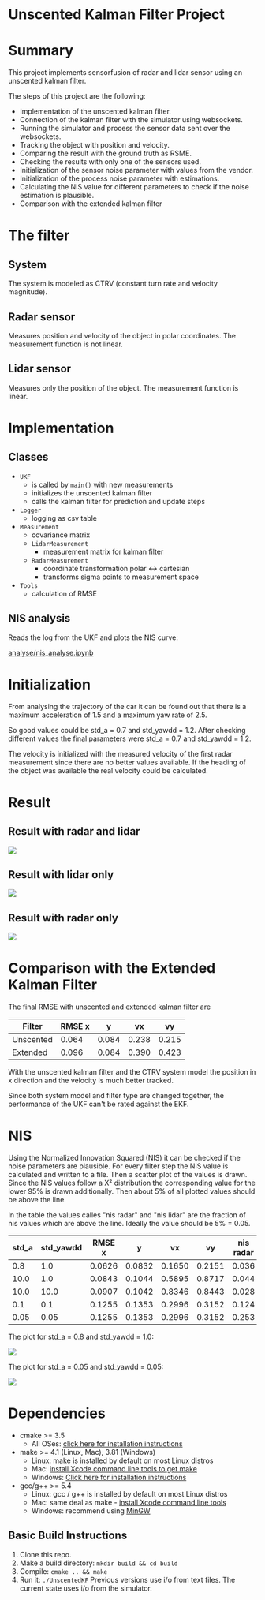 # Unscented Kalman Filter Project

# Summary

This project implements sensorfusion of radar and lidar sensor using an unscented kalman filter.

The steps of this project are the following:

- Implementation of the unscented kalman filter.
- Connection of the kalman filter with the simulator using websockets.
- Running the simulator and process the sensor data sent over the websockets.
- Tracking the object with position and velocity.
- Comparing the result with the ground truth as RSME.
- Checking the results with only one of the sensors used.
- Initialization of the sensor noise parameter with values from the vendor.
- Initialization of the process noise parameter with estimations.
- Calculating the NIS value for different parameters to check if the noise estimation is plausible.
- Comparison with the extended kalman filter

# The filter

## System

The system is modeled as CTRV (constant turn rate and velocity magnitude).

## Radar sensor

Measures position and velocity of the object in polar coordinates. The measurement function is not linear.

## Lidar sensor

Measures only the position of the object. The measurement function is linear.

# Implementation

## Classes

* `UKF`
  * is called by `main()` with new measurements
  * initializes the unscented kalman filter
  * calls the kalman filter for prediction and update steps
* `Logger`
  * logging as csv table
* `Measurement`
  * covariance matrix
  * `LidarMeasurement`
    * measurement matrix for kalman filter
  * `RadarMeasurement`
    * coordinate transformation polar <-> cartesian
    * transforms sigma points to measurement space
* `Tools`
  * calculation of RMSE

## NIS analysis

Reads the log from the UKF and plots the NIS curve:

[analyse/nis_analyse.ipynb](analyse/nis_analyse.ipynb)

# Initialization

From analysing the trajectory of the car it can be found out that there is a maximum acceleration of 1.5 and a maximum yaw rate of 2.5.

So good values could be std_a = 0.7 and std_yawdd = 1.2. After checking different values the final parameters were std_a = 0.7 and std_yawdd = 1.2.

The velocity is initialized with the measured velocity of the first radar measurement since there are no better values available. If the heading of the object was available the real velocity could be calculated.

# Result

## Result with radar and lidar

![](docu/result_radar_lidar.png)

## Result with lidar only

![](docu/result_lidar.png)

## Result with radar only

![](docu/result_radar.png)

# Comparison with the Extended Kalman Filter

The final RMSE with unscented and extended kalman filter are

Filter     | RMSE x | y     | vx    | vy     |
-----------|--------|-------|-------|--------|
Unscented  | 0.064  | 0.084 | 0.238 | 0.215  |
Extended   | 0.096  | 0.084 | 0.390 | 0.423  |

With the unscented kalman filter and the CTRV system model the position in x direction and the velocity is much better tracked.

Since both system model and filter type are changed together, the performance of the UKF can't be rated against the EKF.


# NIS

Using the Normalized Innovation Squared (NIS) it can be checked if the noise parameters are plausible. For every filter step the NIS value is calculated and written to a file. Then a scatter plot of the values is drawn. Since the NIS values follow a X² distribution the corresponding value for the lower 95% is drawn additionally. Then about 5% of all plotted values should be above the line.

In the table the values calles "nis radar" and "nis lidar" are the fraction of nis values which are above the line. Ideally the value should be 5% = 0.05.

std_a   | std_yawdd | RMSE x | y     | vx     | vy     | nis radar | nis lidar
--------|-----------|--------|-------|--------|--------|-----------|-----------
0.8     | 1.0       | 0.0626 | 0.0832| 0.1650 | 0.2151 | 0.036     | 0.020     
10.0    | 1.0       | 0.0843 | 0.1044| 0.5895 | 0.8717 | 0.044     | 0.036     
10.0    | 10.0      | 0.0907 | 0.1042| 0.8346 | 0.8443 | 0.028     | 0.016     
0.1     | 0.1       | 0.1255 | 0.1353| 0.2996 | 0.3152 | 0.124     | 0.137     
0.05    | 0.05      | 0.1255 | 0.1353| 0.2996 | 0.3152 | 0.253     | 0.373     

The plot for std_a = 0.8 and std_yawdd = 1.0:

![](docu/nis_0p8_1p0.png)

The plot for std_a = 0.05 and std_yawdd = 0.05:

![](docu/nis_0p05_0p05.png)

# Dependencies
* cmake >= 3.5
  * All OSes: [click here for installation instructions](https://cmake.org/install/)
* make >= 4.1 (Linux, Mac), 3.81 (Windows)
  * Linux: make is installed by default on most Linux distros
  * Mac: [install Xcode command line tools to get make](https://developer.apple.com/xcode/features/)
  * Windows: [Click here for installation instructions](http://gnuwin32.sourceforge.net/packages/make.htm)
* gcc/g++ >= 5.4
  * Linux: gcc / g++ is installed by default on most Linux distros
  * Mac: same deal as make - [install Xcode command line tools](https://developer.apple.com/xcode/features/)
  * Windows: recommend using [MinGW](http://www.mingw.org/)

## Basic Build Instructions

1. Clone this repo.
2. Make a build directory: `mkdir build && cd build`
3. Compile: `cmake .. && make`
4. Run it: `./UnscentedKF` Previous versions use i/o from text files.  The current state uses i/o
from the simulator.